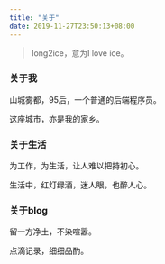 ```yaml
---
title: "关于"
date: 2019-11-27T23:50:13+08:00
---
```


> long2ice，意为I love ice。

### 关于我

山城雾都，95后，一个普通的后端程序员。

这座城市，亦是我的家乡。

### 关于生活

为工作，为生活，让人难以把持初心。

生活中，红灯绿酒，迷人眼，也醉人心。

### 关于blog

留一方净土，不染喧嚣。

点滴记录，细细品酌。


